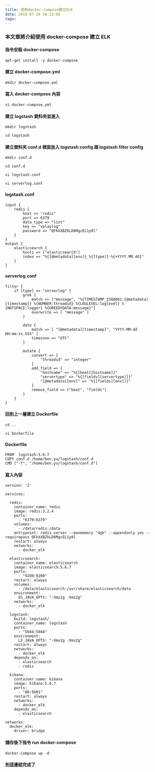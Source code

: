 ```yaml
---
title: 使用docker-compose建立ELK
date: 2018-07-26 16:13:08
tags:
---
```


### 本文章將介紹使用 docker-compose 建立 ELK

#### 指令安裝 docker-compose

```
apt-get install -y docker-compose
```

#### 建立 docker-compose.yml

```
mkdir docker-compose.yml
```

#### 寫入 docker-compose 內容

```
vi docker-compose.yml
```

#### 建立 logstash 資料夾並進入

```
mkdir logstash

cd logstash
```

#### 建立資料夾 conf.d 裡面放入 logstash config 跟 logstash filter config

```
mkdir conf.d

cd conf.d

vi logstash.conf

vi serverlog.conf
```

#### logstash.conf

```
input {
    redis {
        host => "redis"
        port => 6379
        data_type => "list"
        key => "vplaylog"
        password => "QFkXXBZkLD6MgcEL1y8l"
    }
}
output {
    elasticsearch {
        hosts => ["elasticsearch"]
        index => "%{[@metadata][env]}_%{[type]}-%{+YYYY.MM.dd}"
    }
}
```

#### serverlog.conf

```
filter {
    if [type] == "serverlog" {
        grok {
            match => ["message", "%{TIMESTAMP_ISO8601:[@metadata][timestamp]} %{NUMBER:threadid} %{LOGLEVEL:loglevel} %{NOTSPACE:logger} %{GREEDYDATA:message}"]
            overwrite => [ "message" ]
        }

        date {
            match => [ "[@metadata][timestamp]", "YYYY-MM-dd HH:mm:ss.SSS" ]
            timezone => "UTC"
        }

        mutate {
            convert => {
                "threadid" => "integer"
            }
            add_field => { 
                "hostname" => "%{[beat][hostname]}"
                "servertype" => "%{[fields][servertype]]}"
                "[@metadata][env]" => "%{[fields][env]]}"
            }
            remove_field => ["beat", "fields"]
        }
    }
}
```

#### 回到上一層建立 Dockerfile 

```
cd ..

vi Dockerfile
```

#### Dockerfile

```
FROM  logstash:5.6.7
COPY conf.d /home/ben.yu/logstash/conf.d
CMD ["-f", "/home/ben.yu/logstash/conf.d"]

```

#### 寫入內容

```
version: '2'

services:

  redis:
    container_name: redis
    image: redis:3.2.4
    ports:
      - "6379:6379"
    volumes:
      - /data/redis:/data
    entrypoint: redis-server --maxmemory "4gb" --appendonly yes --requirepass QFkXXBZkLD6MgcEL1y8l
    restart: always
    networks:
      - docker_elk

  elasticsearch:
    container_name: elasticsearch
    image: elasticsearch:5.6.7
    ports:
      - "9200:9200"
    restart: always
    volumes:
      - /data/elasticsearch:/usr/share/elasticsearch/data
    environment:
      ES_JAVA_OPTS: "-Xms2g -Xmx2g"
    networks:
      - docker_elk

  logstash:
    build: logstash/
    container_name: logstash
    ports:
      - "5044:5044"
    environment:
      LS_JAVA_OPTS: "-Xmx2g -Xms2g"
    restart: always
    networks:
      - docker_elk
    depends_on:
      - elasticsearch
      - redis

  kibana:
    container_name: kibana
    image: kibana:5.6.7
    ports:
      - "80:5601"
    restart: always
    networks:
      - docker_elk
    depends_on:
      - elasticsearch

networks:
  docker_elk:
    driver: bridge
```

#### 儲存後下指令 run docker-compose

```
docker-compose up -d
```

#### 到這邊就完成了